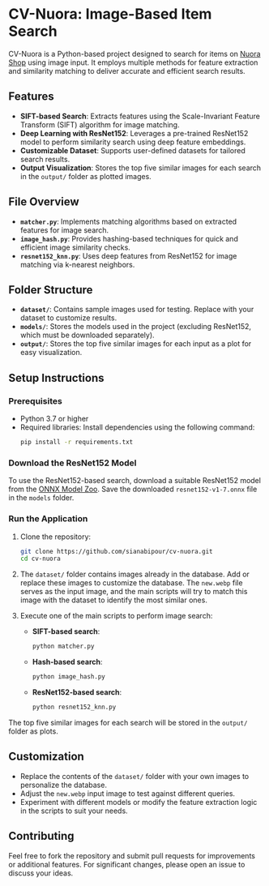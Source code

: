 # CV-Nuora: Image-Based Item Search

CV-Nuora is a Python-based project designed to search for items on [Nuora Shop](https://www.nuorashop.ir) using image input. It employs multiple methods for feature extraction and similarity matching to deliver accurate and efficient search results.

## Features

- **SIFT-based Search**: Extracts features using the Scale-Invariant Feature Transform (SIFT) algorithm for image matching.
- **Deep Learning with ResNet152**: Leverages a pre-trained ResNet152 model to perform similarity search using deep feature embeddings.
- **Customizable Dataset**: Supports user-defined datasets for tailored search results.
- **Output Visualization**: Stores the top five similar images for each search in the `output/` folder as plotted images.

## File Overview

- **`matcher.py`**: Implements matching algorithms based on extracted features for image search.
- **`image_hash.py`**: Provides hashing-based techniques for quick and efficient image similarity checks.
- **`resnet152_knn.py`**: Uses deep features from ResNet152 for image matching via k-nearest neighbors.

## Folder Structure

- **`dataset/`**: Contains sample images used for testing. Replace with your dataset to customize results.
- **`models/`**: Stores the models used in the project (excluding ResNet152, which must be downloaded separately).
- **`output/`**: Stores the top five similar images for each input as a plot for easy visualization.

## Setup Instructions

### Prerequisites

- Python 3.7 or higher
- Required libraries: Install dependencies using the following command:
  ```bash
  pip install -r requirements.txt

### Download the ResNet152 Model

To use the ResNet152-based search, download a suitable ResNet152 model from the [ONNX Model Zoo](https://github.com/onnx/models/tree/main/validated/vision/classification/resnet/model). Save the downloaded `resnet152-v1-7.onnx` file in the `models` folder.

### Run the Application

1. Clone the repository:
   ```bash
   git clone https://github.com/sianabipour/cv-nuora.git
   cd cv-nuora
2. The `dataset/` folder contains images already in the database. Add or replace these images to customize the database. The `new.webp` file serves as the input image, and the main scripts will try to match this image with the dataset to identify the most similar ones.

3. Execute one of the main scripts to perform image search:
   - **SIFT-based search**:
     ```bash
     python matcher.py
     ```
   - **Hash-based search**:
     ```bash
     python image_hash.py
     ```
   - **ResNet152-based search**:
     ```bash
     python resnet152_knn.py
     ```

The top five similar images for each search will be stored in the `output/` folder as plots.

## Customization

- Replace the contents of the `dataset/` folder with your own images to personalize the database.
- Adjust the `new.webp` input image to test against different queries.
- Experiment with different models or modify the feature extraction logic in the scripts to suit your needs.

## Contributing

Feel free to fork the repository and submit pull requests for improvements or additional features. For significant changes, please open an issue to discuss your ideas.
